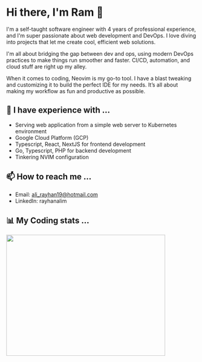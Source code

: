 # Hi there, I'm Ram 👋

I'm a self-taught software engineer with 4 years of professional experience, and I'm super passionate about web development and DevOps. I love diving into projects that let me create cool, efficient web solutions.

I'm all about bridging the gap between dev and ops, using modern DevOps practices to make things run smoother and faster. CI/CD, automation, and cloud stuff are right up my alley.

When it comes to coding, Neovim is my go-to tool. I have a blast tweaking and customizing it to build the perfect IDE for my needs. It’s all about making my workflow as fun and productive as possible.

## 🔭 I have experience with ...

- Serving web application from a simple web server to Kubernetes environment
- Google Cloud Platform (GCP)
- Typescript, React, NextJS for frontend development
- Go, Typescript, PHP for backend development
- Tinkering NVIM configuration

## 📫 How to reach me ...

- Email: ali_rayhan19@hotmail.com
- LinkedIn: rayhanalim

## 📊 My Coding stats ...

<p>
<img src="https://wakatime.com/share/@018df41b-fac2-49d7-a4f2-68d4ad574c01/9c846b30-a6a9-467d-a097-e4414b795514.svg" height="320" width="420"></img>
</p>
